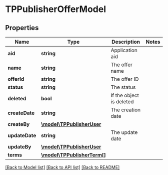 # TPPublisherOfferModel

## Properties
Name | Type | Description | Notes
------------ | ------------- | ------------- | -------------
**aid** | **string** | Application aid | 
**name** | **string** | The offer name | 
**offerId** | **string** | The offer ID | 
**status** | **string** | The status | 
**deleted** | **bool** | If the object is deleted | 
**createDate** | **string** | The creation date | 
**createBy** | [**\model\TPPublisherUser**](TPPublisherUser.md) |  | 
**updateDate** | **string** | The update date | 
**updateBy** | [**\model\TPPublisherUser**](TPPublisherUser.md) |  | 
**terms** | [**\model\TPPublisherTerm[]**](TPPublisherTerm.md) |  | 

[[Back to Model list]](../README.md#documentation-for-models) [[Back to API list]](../README.md#documentation-for-api-endpoints) [[Back to README]](../README.md)


